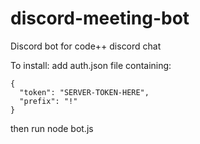 # discord-meeting-bot
Discord bot for code++ discord chat

To install: 
  add auth.json file containing:
    
    {
      "token": "SERVER-TOKEN-HERE",
      "prefix": "!"
    }
   
   then run node bot.js
   
